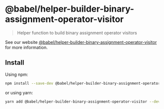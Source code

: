 # @babel/helper-builder-binary-assignment-operator-visitor

> Helper function to build binary assignment operator visitors

See our website [@babel/helper-builder-binary-assignment-operator-visitor](https://babeljs.io/docs/en/babel-helper-builder-binary-assignment-operator-visitor) for more information.

## Install

Using npm:

```sh
npm install --save-dev @babel/helper-builder-binary-assignment-operator-visitor
```

or using yarn:

```sh
yarn add @babel/helper-builder-binary-assignment-operator-visitor --dev
```
